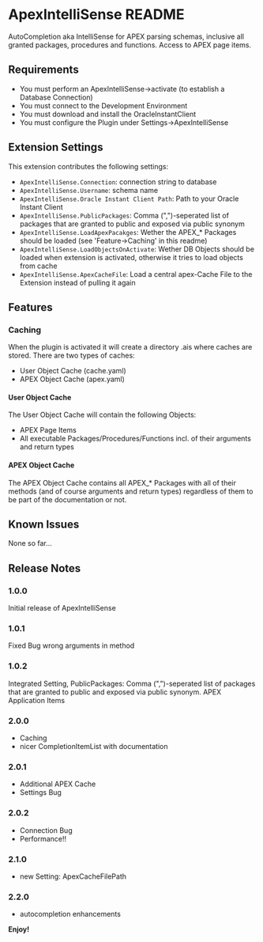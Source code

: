 # ApexIntelliSense README

AutoCompletion aka IntelliSense for APEX parsing schemas, inclusive all granted packages, procedures and functions. 
Access to APEX page items.

## Requirements
- You must perform an ApexIntelliSense->activate (to establish a Database Connection)
- You must connect to the Development Environment
- You must download and install the OracleInstantClient 
- You must configure the Plugin under Settings->ApexIntelliSense

## Extension Settings

This extension contributes the following settings:

* `ApexIntelliSense.Connection`: connection string to database
* `ApexIntelliSense.Username`: schema name
* `ApexIntelliSense.Oracle Instant Client Path`: Path to your Oracle Instant Client
* `ApexIntelliSense.PublicPackages`: Comma (",")-seperated list of packages that are granted to public and exposed via public synonym 
* `ApexIntelliSense.LoadApexPacakges`: Wether the APEX_* Packages should be loaded (see 'Feature->Caching' in this readme)
* `ApexIntelliSense.LoadObjectsOnActivate`: Wether DB Objects should be loaded when extension is activated, otherwise it tries to load objects from cache
* `ApexIntelliSense.ApexCacheFile`: Load a central apex-Cache File to the Extension instead of pulling it again

## Features

### Caching
When the plugin is activated it will create a directory .ais where caches are stored.
There are two types of caches:

- User Object Cache (cache.yaml)
- APEX Object Cache (apex.yaml)

#### User Object Cache

The User Object Cache will contain the following Objects:

- APEX Page Items
- All executable Packages/Procedures/Functions incl. of their arguments and return types

#### APEX Object Cache

The APEX Object Cache contains all APEX_* Packages with all of their methods (and of course arguments and return types) regardless of them to be part of the documentation or not.

## Known Issues

None so far...

## Release Notes


### 1.0.0

Initial release of ApexIntelliSense

### 1.0.1

Fixed Bug wrong arguments in method

### 1.0.2

Integrated Setting, PublicPackages:
Comma (",")-seperated list of packages that are granted to public and exposed via public synonym.
APEX Application Items

### 2.0.0
- Caching
- nicer CompletionItemList with documentation

### 2.0.1
- Additional APEX Cache
- Settings Bug

### 2.0.2
- Connection Bug
- Performance!!

### 2.1.0
- new Setting: ApexCacheFilePath

### 2.2.0
- autocompletion enhancements
    
**Enjoy!**
